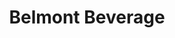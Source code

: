 ---
title: "Belmont Beverage"
url: /fort-wayne/belmont-beverage-east-dupont-road/
shop: Spirituosen
---